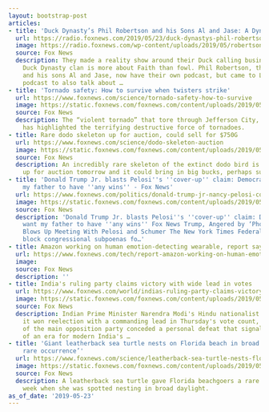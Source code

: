 ```yaml
---
layout: bootstrap-post
articles:
- title: 'Duck Dynasty’s Phil Robertson and his Sons Al and Jase: A Dynasty of Faith'
  url: https://radio.foxnews.com/2019/05/23/duck-dynastys-phil-robertson-and-his-sons-al-and-jase-a-dynasty-of-faith/
  image: https://radio.foxnews.com/wp-content/uploads/2019/05/robertson.jpg
  source: Fox News
  description: They made a reality show around their Duck calling business, but the
    Duck Dynasty clan is more about Faith than fowl. Phil Robertson, the patriarch,
    and his sons Al and Jase, now have their own podcast, but came to Lighthouse Faith
    podcast to also talk about …
- title: 'Tornado safety: How to survive when twisters strike'
  url: https://www.foxnews.com/science/tornado-safety-how-to-survive
  image: https://static.foxnews.com/foxnews.com/content/uploads/2019/05/TornadoMissouri.jpg
  source: Fox News
  description: The “violent tornado” that tore through Jefferson City, Missouri overnight
    has highlighted the terrifying destructive force of tornadoes.
- title: Rare dodo skeleton up for auction, could sell for $750G
  url: https://www.foxnews.com/science/dodo-skeleton-auction
  image: https://static.foxnews.com/foxnews.com/content/uploads/2019/05/dodo-skeleton-christies.jpg
  source: Fox News
  description: An incredibly rare skeleton of the extinct dodo bird is slated to go
    up for auction tomorrow and it could bring in big bucks, perhaps surpassing $750,000.
- title: 'Donald Trump Jr. blasts Pelosi''s ''cover-up'' claim: Democrats don''t want
    my father to have ''any wins'' - Fox News'
  url: https://www.foxnews.com/politics/donald-trump-jr-nancy-pelosi-cover-up
  image: https://static.foxnews.com/foxnews.com/content/uploads/2019/05/Donald-Trump-Jr-RT.jpg
  source: Fox News
  description: 'Donald Trump Jr. blasts Pelosi''s ''cover-up'' claim: Democrats don''t
    want my father to have ''any wins'' Fox News Trump, Angered by ‘Phony’ Inquiries,
    Blows Up Meeting With Pelosi and Schumer The New York Times Federal judge won''t
    block congressional subpoenas fo…'
- title: Amazon working on human emotion-detecting wearable, report says
  url: https://www.foxnews.com/tech/report-amazon-working-on-human-emotion-detecting-wearable
  image: 
  source: Fox News
  description: ''
- title: India's ruling party claims victory with wide lead in votes
  url: https://www.foxnews.com/world/indias-ruling-party-claims-victory-with-wide-lead-in-votes
  image: https://static.foxnews.com/foxnews.com/content/uploads/2019/05/ContentBroker_contentid-85ea1ed6d90646b6930c51c25ef32c56.png
  source: Fox News
  description: Indian Prime Minister Narendra Modi's Hindu nationalist party claimed
    it won reelection with a commanding lead in Thursday's vote count, while the head
    of the main opposition party conceded a personal defeat that signaled the end
    of an era for modern India's …
- title: 'Giant leatherback sea turtle nests on Florida beach in broad daylight: ‘A
    rare occurrence’'
  url: https://www.foxnews.com/science/leatherback-sea-turtle-nests-florida-beach-broad-daylight-rare
  image: https://static.foxnews.com/foxnews.com/content/uploads/2019/05/leatherback-sea-turtle-florida-1.jpg
  source: Fox News
  description: A leatherback sea turtle gave Florida beachgoers a rare sight last
    week when she was spotted nesting in broad daylight.
as_of_date: '2019-05-23'
---
```


